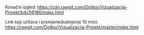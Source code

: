 Konačni izgled:
https://cdn.rawgit.com/Dotkor/Vizualizacija-Projekt/b4c56186/index.html

Link koji učitava i promjene(kašnjenje 10 min):
https://rawgit.com/Dotkor/Vizualizacija-Projekt/master/index.html
